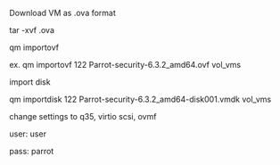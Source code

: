 Download VM as .ova format

tar -xvf <filename>.ova

qm importovf <vmid> <ovf file> <storage>

ex. qm importovf 122 Parrot-security-6.3.2_amd64.ovf vol_vms

import disk 

qm importdisk 122 Parrot-security-6.3.2_amd64-disk001.vmdk vol_vms

change settings to q35, virtio scsi, ovmf

user: user

pass: parrot